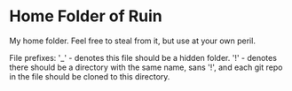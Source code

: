 Home Folder of Ruin
===================

My home folder.  Feel free to steal from it, but use at your own peril.

File prefixes:
    '_' - denotes this file should be a hidden folder.
    '!' - denotes there should be a directory with the same name, sans '!',
          and each git repo in the file should be cloned to this directory.

